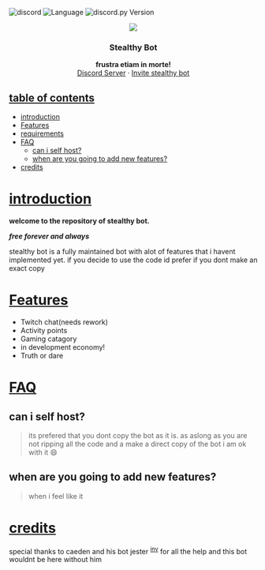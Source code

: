 ![discord](https://img.shields.io/discord/793102507156701184?style=plastic)
![Language](https://img.shields.io/badge/lang-Python%203.9-green)
![discord.py Version](https://img.shields.io/badge/lib-discord.py%201.7.0-blue)




<p align="center">
<a>
    <img src="https://cdn.discordapp.com/avatars/889922820317007928/9182f4cfa68a27628dc9927fd1459b93.webp?size=300">
</a>
<h3 align="center">Stealthy Bot</h3>

</p>
<p align="center">
    <b> frustra etiam in morte! </b>
    <br />
    <a href="https://discord.gg/HAbStFeVAj">Discord Server</a>
    ·
    <a href="https://discord.com/api/oauth2/authorize?client_id=889922820317007928&permissions=536867765751&scope=bot">Invite stealthy bot </a>
  </p>
</p>

<u>

## table of contents 

</u>

- [introduction](#introduction)
- [Features](#features)
- [requirements](#requirements)
- [FAQ](#faq)
  - [can i self host?](#can-i-self-host)
  - [when are you going to add new features?](#when-are-you-going-to-add-new-features)
- [credits](#credits)




<u>

# introduction

</u>

**welcome to the repository of stealthy bot.**

***free forever and always***
 
 stealthy bot is a fully maintained bot with alot of features that i havent implemented yet. if you decide to use the code id prefer if you dont make an exact copy



<u>


# Features

</u>

- Twitch chat(needs rework)
- Activity points
- Gaming catagory
- in development economy!
- Truth or dare



<u>

# FAQ

</u>

 ## can i self host?

 >its prefered that you dont copy the bot as it is. as aslong as you are not ripping all the code and a make a direct copy of the bot i am ok with it :smile:

 ## when are you going to add new features?

 > when i feel like it 

<u>

# credits

</u>

   special thanks to caeden and his bot jester <sup>[inv]</sup> for all the help and this bot wouldnt be here without him



 [inv]: https://discord.com/api/oauth2/authorize?client_id=889922820317007928&permissions=536867765751&scope=bot
